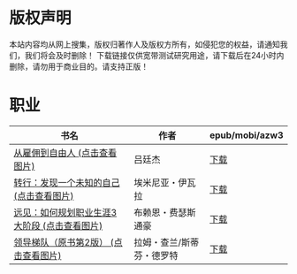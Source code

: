 # 版权声明

本站内容均从网上搜集，版权归著作人及版权方所有，如侵犯您的权益，请通知我们，我们将会及时删除！ 下载链接仅供宽带测试研究用途，请下载后在24小时内删除，请勿用于商业目的。请支持正版！

# 职业

| 书名 | 作者 | epub/mobi/azw3 |
| --- | --- | --- |
| [从雇佣到自由人 (点击查看图片)](https://www.dushupai.com/attachment/2024/06/07/0bfe71957a65f1eb.jpg) | 吕廷杰 | [下载](https://url89.ctfile.com/f/31084289-1357043239-da0578?p=8866) |
| [转行：发现一个未知的自己 (点击查看图片)](https://www.dushupai.com/attachment/2024/06/05/554b72ac8c0f2f10.jpg) | 埃米尼亚・伊瓦拉 | [下载](https://url89.ctfile.com/f/31084289-1357029235-6fc0c9?p=8866) |
| [远见：如何规划职业生涯3大阶段 (点击查看图片)](https://www.dushupai.com/attachment/2024/06/03/0eb5008f26a4409f.jpg) | 布赖恩・费瑟斯通豪 | [下载](https://url89.ctfile.com/f/31084289-1357017316-d0ac6b?p=8866) |
| [领导梯队（原书第2版） (点击查看图片)](https://www.dushupai.com/attachment/2024/06/01/ba4c9aa303940ba0.jpg) | 拉姆・查兰/斯蒂芬・德罗特 | [下载](https://url89.ctfile.com/f/31084289-1357007449-d7dc15?p=8866) |
